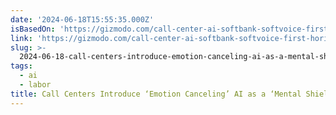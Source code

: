 ```yaml
---
date: '2024-06-18T15:55:35.000Z'
isBasedOn: 'https://gizmodo.com/call-center-ai-softbank-softvoice-first-horizon-1851546327'
link: 'https://gizmodo.com/call-center-ai-softbank-softvoice-first-horizon-1851546327'
slug: >-
  2024-06-18-call-centers-introduce-emotion-canceling-ai-as-a-mental-shield-for-work
tags:
  - ai
  - labor
title: Call Centers Introduce ‘Emotion Canceling’ AI as a ‘Mental Shield’ for Work
---
```

 
